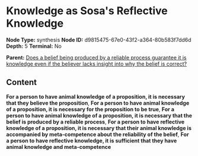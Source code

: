 # Knowledge as Sosa's Reflective Knowledge

**Node Type:** synthesis
**Node ID:** d9815475-67e0-43f2-a364-80b583f7dd6d
**Depth:** 5
**Terminal:** No

**Parent:** [Does a belief being produced by a reliable process guarantee it is knowledge even if the believer lacks insight into why the belief is correct?](does-a-belief-being-produced-by-a-reliable-process-guarantee-it-is-knowledge-even-if-the-believer-lacks-insight-into-why-the-belief-is-correct-antithesis-428fca5f-1764-4171-b9e1-5cf08388c446.md)

## Content

**For a person to have animal knowledge of a proposition, it is necessary that they believe the proposition**, **For a person to have animal knowledge of a proposition, it is necessary for the proposition to be true**, **For a person to have animal knowledge of a proposition, it is necessary that the belief is produced by a reliable process**, **For a person to have reflective knowledge of a proposition, it is necessary that their animal knowledge is accompanied by meta-competence about the reliability of the belief**, **For a person to have reflective knowledge, it is sufficient that they have animal knowledge and meta-competence**

